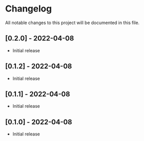 # Changelog
All notable changes to this project will be documented in this file.

## [0.2.0] - 2022-04-08

- Initial release

## [0.1.2] - 2022-04-08

- Initial release

## [0.1.1] - 2022-04-08

- Initial release

## [0.1.0] - 2022-04-08

- Initial release
